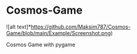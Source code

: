 # Cosmos-Game

![alt text]*https://github.com/Maksim787/Cosmos-Game/blob/main/Example/Screenshot.png)

Cosmos Game with pygame
